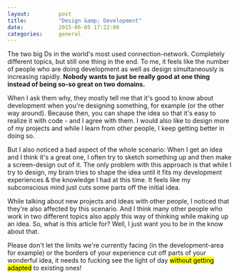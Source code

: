 ```yaml
---
layout:         post
title:          "Design &amp; Development"
date:           2015-06-05 17:22:00
categories:     general
---
```


The two big Ds in the world's most used connection-network. Completely different topics, but still one thing in the end. To me, it feels like the number of people who are doing development as well as design simultaneously is increasing rapidly. **Nobody wants to just be really good at one thing instead of being so-so great on two domains.**

When I ask them why, they mostly tell me that it's good to know about development when you're designing something, for example (or the other way around). Because then, you can shape the idea so that it's easy to realize it with code - and I agree with them. I would also like to design more of my projects and while I learn from other people, I keep getting better in doing so.

But I also noticed a bad aspect of the whole scenario: When I get an idea and I think it's a great one, I often try to sketch something up and then make a screen-design out of it. The only problem with this approach is that while I try to design, my brain tries to shape the idea until it fits my development experiences & the knowledge I had at this time. It feels like my subconscious mind just cuts some parts off the initial idea.

While talking about new projects and ideas with other people, I noticed that they're also affected by this scenario. And I think many other people who work in two different topics also apply this way of thinking while making up an idea. So, what is this article for? Well, I just want you to be in the know about that.

Please don't let the limits we're currently facing (in the development-area for example) or the borders of your experience cut off parts of your wonderful idea, it needs to fucking see the light of day <mark>without getting adapted</mark> to existing ones!